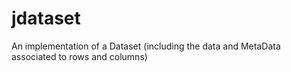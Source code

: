 # jdataset
An implementation of a Dataset (including the data and MetaData associated to rows and columns)
